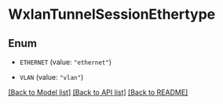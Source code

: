 # WxlanTunnelSessionEthertype

## Enum


* `ETHERNET` (value: `"ethernet"`)

* `VLAN` (value: `"vlan"`)


[[Back to Model list]](../README.md#documentation-for-models) [[Back to API list]](../README.md#documentation-for-api-endpoints) [[Back to README]](../README.md)



